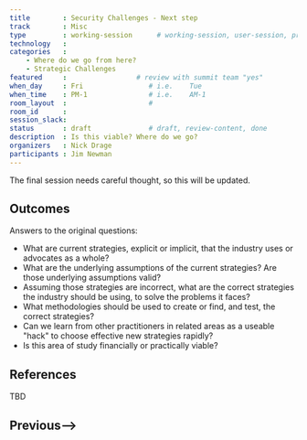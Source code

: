 ```yaml
---
title        : Security Challenges - Next step
track        : Misc
type         : working-session      # working-session, user-session, product-session
technology   :
categories   :
    - Where do we go from here?
    - Strategic Challenges
featured     :                 # review with summit team "yes"
when_day     : Fri                # i.e.    Tue
when_time    : PM-1               # i.e.    AM-1
room_layout  :                    #
room_id      :
session_slack: 
status       : draft              # draft, review-content, done
description  : Is this viable? Where do we go?
organizers   : Nick Drage
participants : Jim Newman
---
```


The final session needs careful thought, so this will be updated.

## Outcomes

Answers to the original questions:

* What are current strategies, explicit or implicit, that the industry uses or advocates as a whole?
* What are the underlying assumptions of the current strategies? Are those underlying assumptions valid?
* Assuming those strategies are incorrect, what are the correct strategies the industry should be using, to solve the problems it faces?
* What methodologies should be used to create or find, and test, the correct strategies?
* Can we learn from other practitioners in related areas as a useable "hack" to choose effective new strategies rapidly?
* Is this area of study financially or practically viable?

## References

TBD

## Previous-->

